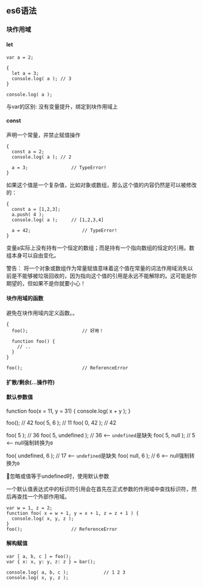 ## es6语法
### 块作用域
#### let

    var a = 2;

    {
      let a = 3;
      console.log( a );	// 3
    }

    console.log( a );

与var的区别: 没有变量提升，绑定到块作用域上

#### const

声明一个常量，并禁止赋值操作

    {
      const a = 2;
      console.log( a );	// 2

      a = 3;				// TypeError!
    }

如果这个值是一个复杂值，比如对象或数组，那么这个值的内容仍然是可以被修改的：

    {
      const a = [1,2,3];
      a.push( 4 );
      console.log( a );		// [1,2,3,4]

      a = 42;					// TypeError!
    }

变量a实际上没有持有一个恒定的数组；而是持有一个指向数组的恒定的引用。数组本身可以自由变化。

警告： 将一个对象或数组作为常量赋值意味着这个值在常量的词法作用域消失以前是不能够被垃圾回收的，因为指向这个值的引用是永远不能解除的。这可能是你期望的，但如果不是你就要小心！


#### 块作用域的函数

避免在块作用域内定义函数。。

    {
      foo();					// 好用！

      function foo() {
        // ..
      }
    }

    foo();						// ReferenceError


#### 扩散/剩余(...操作符)

#### 默认参数值

function foo(x = 11, y = 31) {
	console.log( x + y );
}

foo();					// 42
foo( 5, 6 );			// 11
foo( 0, 42 );			// 42

foo( 5 );				// 36
foo( 5, undefined );	// 36 <-- `undefined`是缺失
foo( 5, null );			// 5  <-- null强制转换为`0`

foo( undefined, 6 );	// 17 <-- `undefined`是缺失
foo( null, 6 );			// 6  <-- null强制转换为`0`

忽略或值等于undefined时，使用默认参数

一个默认值表达式中的标识符引用会在首先在正式参数的作用域中查找标识符，然后再查找一个外部作用域。

    var w = 1, z = 2;
    function foo( x = w + 1, y = x + 1, z = z + 1 ) {
      console.log( x, y, z );
    }
    foo();					// ReferenceError

#### 解构赋值

    var [ a, b, c ] = foo();
    var { x: x, y: y, z: z } = bar();

    console.log( a, b, c );				// 1 2 3
    console.log( x, y, z );

